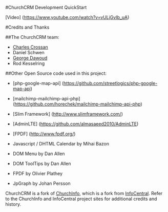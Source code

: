
#ChurchCRM Development QuickStart

[Video] (https://www.youtube.com/watch?v=vULjGvIb_uA)

#Credits and Thanks

##The ChurchCRM team:

  * [Charles Crossan](http://www.ccrossan.com)
  * Daniel Schwen
  * [George Dawoud](http://blog.dawouds.com/)
  * Rod Kesselring
  
  
##Other Open Source code used in this project:
* [php-google-map-api] (https://github.com/streetlogics/php-google-map-api)
* [mailchimp-mailchimp-api-php] (https://github.com/horechek/mailchimp-mailchimp-api-php)
* [Slim Framework] (http://www.slimframework.com/)
* [AdminLTE] (https://github.com/almasaeed2010/AdminLTE)
* [FPDF] (http://www.fpdf.org/)

*	Javascript / DHTML Calendar by Mihai Bazon
*	DOM Menu by Dan Allen
*	DOM ToolTips by Dan Allen
*	FPDF by Olivier Plathey
*	JpGraph by Johan Persson

ChurchCRM is a fork of [ChurchInfo](http://www.churchdb.org/), which is a fork from [InfoCentral](https://sourceforge.net/projects/infocentral/).  Refer to the ChurchInfo and InfoCentral project sites for additional credits and history.

